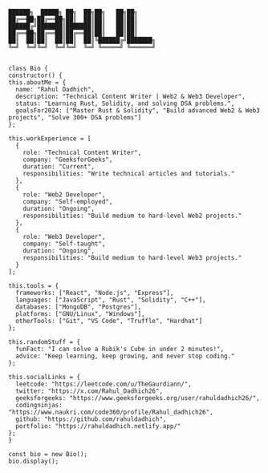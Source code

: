 

    ██████╗  █████╗ ██╗  ██╗██╗   ██╗██╗      
    ██╔══██╗██╔══██╗██║  ██║██║   ██║██║     
    ██████╔╝███████║███████║██║   ██║██║    
    ██╔══██╗██╔══██║██╔══██║██║   ██║██║     
    ██║  ██║██║  ██║██║  ██║╚██████╔╝███████╗
    ╚═╝  ╚═╝╚═╝  ╚═╝╚═╝  ╚═╝ ╚═════╝ ╚══════╝ 
    

    class Bio {
    constructor() {
    this.aboutMe = {
      name: "Rahul Dadhich",
      description: "Technical Content Writer | Web2 & Web3 Developer",
      status: "Learning Rust, Solidity, and solving DSA problems.",
      goalsFor2024: ["Master Rust & Solidity", "Build advanced Web2 & Web3 projects", "Solve 300+ DSA problems"]
    };
    
    this.workExperience = [
      {
        role: "Technical Content Writer",
        company: "GeeksforGeeks",
        duration: "Current",
        responsibilities: "Write technical articles and tutorials."
      },
      {
        role: "Web2 Developer",
        company: "Self-employed",
        duration: "Ongoing",
        responsibilities: "Build medium to hard-level Web2 projects."
      },
      {
        role: "Web3 Developer",
        company: "Self-taught",
        duration: "Ongoing",
        responsibilities: "Build medium to hard-level Web3 projects."
      }
    ];

    this.tools = {
      frameworks: ["React", "Node.js", "Express"],
      languages: ["JavaScript", "Rust", "Solidity", "C++"],
      databases: ["MongoDB", "Postgres"],
      platforms: ["GNU/Linux", "Windows"],
      otherTools: ["Git", "VS Code", "Truffle", "Hardhat"]
    };

    this.randomStuff = {
      funFact: "I can solve a Rubik's Cube in under 2 minutes!",
      advice: "Keep learning, keep growing, and never stop coding."
    };

    this.socialLinks = {
      leetcode: "https://leetcode.com/u/TheGaurdiann/",
      twitter: "https://x.com/Rahul_Dadhich26",
      geeksforgeeks: "https://www.geeksforgeeks.org/user/rahuldadhich26/",
      codingninjas: "https://www.naukri.com/code360/profile/Rahul_dadhich26",
      github: "https://github.com/rahuldadhich",
      portfolio: "https://rahuldadhich.netlify.app/"
    };
    }

    const bio = new Bio();
    bio.display();
